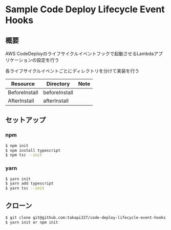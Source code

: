 # Sample Code Deploy Lifecycle Event Hooks

## 概要
AWS CodeDeployのライフサイクルイベントフックで起動させるLambdaアプリケーションの設定を行う

各ライフサイクルイベントごとにディレクトリを分けて実装を行う

| Resource | Directory | Note |
| -------- | ---- | ---- |
| BeforeInstall | beforeInstall| |
| AfterInstall | afterInstall| |

## セットアップ
### npm
```bash
$ npm init
$ npm install typescript
$ npm tsc --init
```

### yarn
```bash
$ yarn init
$ yarn add typescript
$ yarn tsc --init
```

## クローン
```bash
$ git clone git@github.com:takapi327/code-deploy-lifecycle-event-hooks.git
$ yarn init or npm init
```